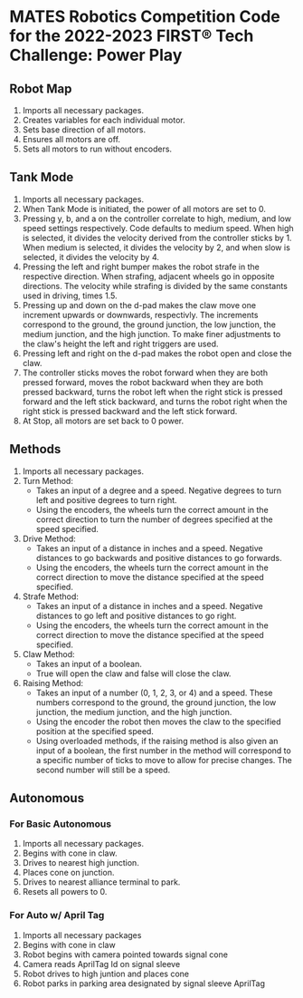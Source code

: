 # MATES Robotics Competition Code for the 2022-2023 FIRST® Tech Challenge: Power Play

## Robot Map

1. Imports all necessary packages.
2. Creates variables for each individual motor.
3. Sets base direction of all motors.
4. Ensures all motors are off.
5. Sets all motors to run without encoders.

## Tank Mode

1. Imports all necessary packages.
2. When Tank Mode is initiated, the power of all motors are set to 0.
3. Pressing y, b, and a on the controller correlate to high, medium, and low speed settings respectively. Code defaults to medium speed. When high is selected, it divides the velocity derived from the controller sticks by 1. When medium is selected, it divides the velocity by 2, and when slow is selected, it divides the velocity by 4.
4. Pressing the left and right bumper makes the robot strafe in the respective direction. When strafing, adjacent wheels go in opposite directions. The velocity while strafing is divided by the same constants used in driving, times 1.5.
5. Pressing up and down on the d-pad makes the claw move one increment upwards or downwards, respectivly. The increments correspond to the ground, the ground junction, the low junction, the medium junction, and the high junction. To make finer adjustments to the claw's height the left and right triggers are used.
6. Pressing left and right on the d-pad makes the robot open and close the claw.
8. The controller sticks moves the robot forward when they are both pressed forward, moves the robot backward when they are both pressed backward, turns the robot left when the right stick is pressed forward and the left stick backward, and turns the robot right when the right stick is pressed backward and the left stick forward.
7. At Stop, all motors are set back to 0 power.

## Methods

1. Imports all necessary packages.
2. Turn Method:
   * Takes an input of a degree and a speed. Negative degrees to turn left and positive degrees to turn right.
   * Using the encoders, the wheels turn the correct amount in the correct direction to turn the number of degrees specified at the speed specified.
3. Drive Method:
   * Takes an input of a distance in inches and a speed. Negative distances to go backwards and positive distances to go forwards.
   * Using the encoders, the wheels turn the correct amount in the correct direction to move the distance specified at the speed specified.
4. Strafe Method:
   * Takes an input of a distance in inches and a speed. Negative distances to go left and positive distances to go right.
   * Using the encoders, the wheels turn the correct amount in the correct direction to move the distance specified at the speed specified.
5. Claw Method:
   * Takes an input of a boolean.
   * True will open the claw and false will close the claw.
6. Raising Method:
   * Takes an input of a number (0, 1, 2, 3, or 4) and a speed. These  numbers correspond to the ground, the ground junction, the low junction, the medium junction, and the high junction.
   * Using the encoder the robot then moves the claw to the specified position at the specified speed.
   * Using overloaded methods, if the raising method is also given an input of a boolean, the first number in the method will correspond to a specific number of ticks to move to allow for precise changes. The second number will still be a speed.

## Autonomous

### For Basic Autonomous
1. Imports all necessary packages.
2. Begins with cone in claw.
3. Drives to nearest high junction.
4. Places cone on junction.
5. Drives to nearest alliance terminal to park.
6. Resets all powers to 0.

### For Auto w/ April Tag
1. Imports all necessary packages
2. Begins with cone in claw
3. Robot begins with camera pointed towards signal cone
4. Camera reads AprilTag Id on signal sleeve
5. Robot drives to high juntion and places cone
6. Robot parks in parking area designated by signal sleeve AprilTag
